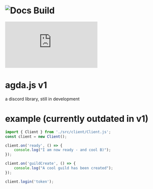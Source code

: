 # ![Docs Build](https://readthedocs.org/projects/agdajs/badge/?version=latest)
![Main Language](https://img.shields.io/github/languages/top/pxpcandy/agda.js)

# agda.js v1
a discord library, still in development

# example (currently outdated in v1)
```js
import { Client } from './src/client/Client.js';
const client = new Client();

client.on('ready', () => {
    console.log("I am now ready - and cool B)");
});

client.on('guildCreate', () => {
    console.log("A cool guild has been created");
});

client.login('token');
```